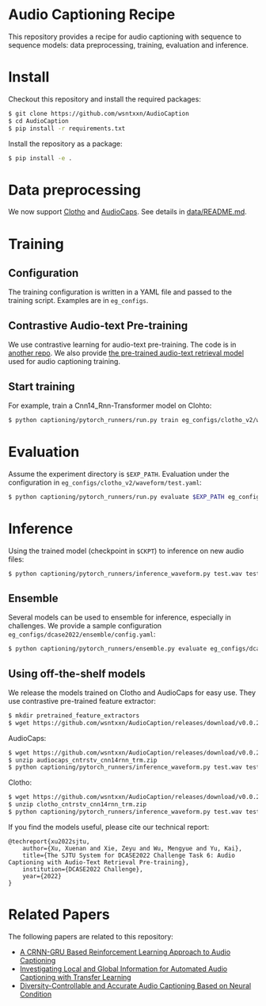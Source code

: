 # Audio Captioning Recipe

This repository provides a recipe for audio captioning with sequence to sequence models: data preprocessing, training, evaluation and inference.

# Install

Checkout this repository and install the required packages:
```bash
$ git clone https://github.com/wsntxxn/AudioCaption
$ cd AudioCaption
$ pip install -r requirements.txt
```
Install the repository as a package:
```bash
$ pip install -e .
```

# Data preprocessing

We now support [Clotho](https://arxiv.org/abs/1910.09387) and [AudioCaps](https://www.aclweb.org/anthology/N19-1011/). See details in [data/README.md](data/README.md).

# Training

## Configuration
The training configuration is written in a YAML file and passed to the training script. Examples are in `eg_configs`.

## Contrastive Audio-text Pre-training
We use contrastive learning for audio-text pre-training. The code is in [another repo](https://github.com/wsntxxn/DCASE2022T6_CLAP). We also provide [the pre-trained audio-text retrieval model](https://github.com/wsntxxn/AudioCaption/releases/download/v0.0.2/contrastive_pretrain_cnn14_bertm.pth) used for audio captioning training.

## Start training
For example, train a Cnn14_Rnn-Transformer model on Clohto:
```bash
$ python captioning/pytorch_runners/run.py train eg_configs/clotho_v2/waveform/cnn14rnn_trm.yaml
```

# Evaluation
Assume the experiment directory is `$EXP_PATH`. Evaluation under the configuration in `eg_configs/clotho_v2/waveform/test.yaml`:
```bash
$ python captioning/pytorch_runners/run.py evaluate $EXP_PATH eg_configs/clotho_v2/waveform/test.yaml
```

# Inference
Using the trained model (checkpoint in `$CKPT`) to inference on new audio files:
```bash
$ python captioning/pytorch_runners/inference_waveform.py test.wav test.json $CKPT
```

## Ensemble
Several models can be used to ensemble for inference, especially in challenges. We provide a sample configuration `eg_configs/dcase2022/ensemble/config.yaml`:
```bash
$ python captioning/pytorch_runners/ensemble.py evaluate eg_configs/dcase2022/ensemble/config.yaml
```

## Using off-the-shelf models
We release the models trained on Clotho and AudioCaps for easy use. They use contrastive pre-trained feature extractor:
```bash
$ mkdir pretrained_feature_extractors
$ wget https://github.com/wsntxxn/AudioCaption/releases/download/v0.0.2/contrastive_pretrain_cnn14_bertm.pth -O pretrained_feature_extractors/contrastive_pretrain_cnn14_bertm.pth
```
AudioCaps:
```bash
$ wget https://github.com/wsntxxn/AudioCaption/releases/download/v0.0.2/audiocaps_cntrstv_cnn14rnn_trm.zip
$ unzip audiocaps_cntrstv_cnn14rnn_trm.zip
$ python captioning/pytorch_runners/inference_waveform.py test.wav test.json audiocaps_cntrstv_cnn14rnn_trm/swa.pth
```
Clotho:
```bash
$ wget https://github.com/wsntxxn/AudioCaption/releases/download/v0.0.2/clotho_cntrstv_cnn14rnn_trm.zip
$ unzip clotho_cntrstv_cnn14rnn_trm.zip
$ python captioning/pytorch_runners/inference_waveform.py test.wav test.json clotho_cntrstv_cnn14rnn_trm/swa.pth
```

If you find the models useful, please cite our technical report:

```
@techreport{xu2022sjtu,
    author={Xu, Xuenan and Xie, Zeyu and Wu, Mengyue and Yu, Kai},
    title={The SJTU System for DCASE2022 Challenge Task 6: Audio Captioning with Audio-Text Retrieval Pre-training},
    institution={DCASE2022 Challenge},
    year={2022}
}
```

# Related Papers
The following papers are related to this repository:
* [A CRNN-GRU Based Reinforcement Learning Approach to Audio Captioning](https://dcase.community/documents/workshop2020/proceedings/DCASE2020Workshop_Xu_83.pdf)
* [Investigating Local and Global Information for Automated Audio Captioning with Transfer Learning](https://ieeexplore.ieee.org/abstract/document/9413982)
* [Diversity-Controllable and Accurate Audio Captioning Based on Neural Condition](https://ieeexplore.ieee.org/document/9746834)
